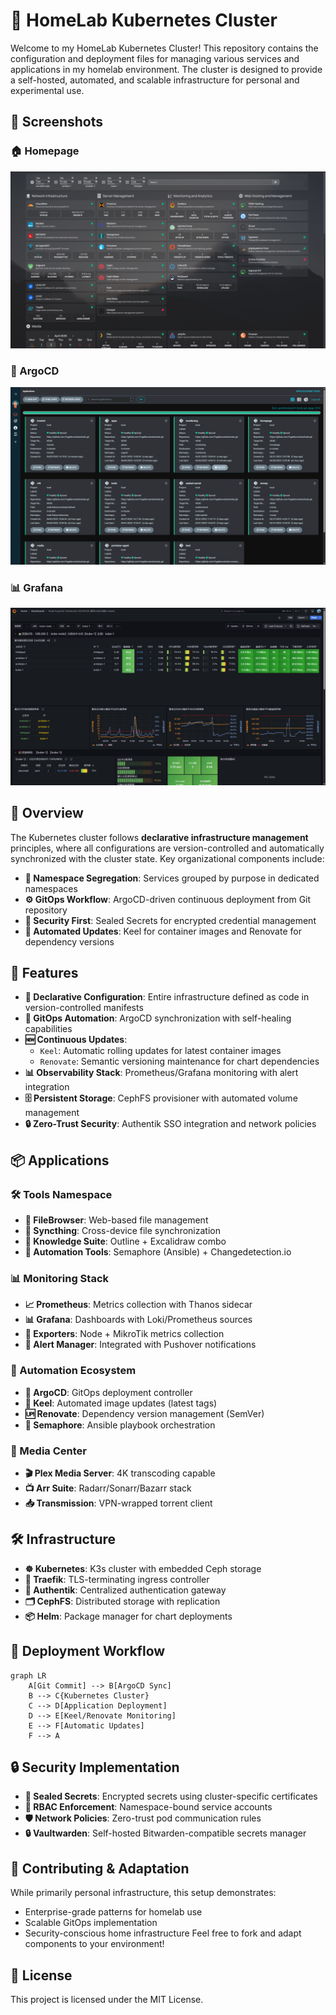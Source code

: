 # 🏡 HomeLab Kubernetes Cluster

Welcome to my HomeLab Kubernetes Cluster! This repository contains the configuration and deployment files for managing various services and applications in my homelab environment. The cluster is designed to provide a self-hosted, automated, and scalable infrastructure for personal and experimental use.

## 📸 Screenshots

### 🏠 Homepage
![Homepage](images/homepage.png)

### 🚀 ArgoCD
![ArgoCD](images/argocd.png)

### 📊 Grafana
![Grafana](images/grafana.png)

## 🌟 Overview

The Kubernetes cluster follows **declarative infrastructure management** principles, where all configurations are version-controlled and automatically synchronized with the cluster state. Key organizational components include:

- **📁 Namespace Segregation**: Services grouped by purpose in dedicated namespaces
- **⚙ GitOps Workflow**: ArgoCD-driven continuous deployment from Git repository
- **🔐 Security First**: Sealed Secrets for encrypted credential management
- **🤖 Automated Updates**: Keel for container images and Renovate for dependency versions

## 🚀 Features

- **📜 Declarative Configuration**: Entire infrastructure defined as code in version-controlled manifests
- **🔄 GitOps Automation**: ArgoCD synchronization with self-healing capabilities
- **🆕 Continuous Updates**: 
  - `Keel`: Automatic rolling updates for latest container images
  - `Renovate`: Semantic versioning maintenance for chart dependencies
- **📊 Observability Stack**: Prometheus/Grafana monitoring with alert integration
- **🗄 Persistent Storage**: CephFS provisioner with automated volume management
- **🔒 Zero-Trust Security**: Authentik SSO integration and network policies

## 📦 Applications

### 🛠 Tools Namespace
- **📂 FileBrowser**: Web-based file management
- **🔗 Syncthing**: Cross-device file synchronization
- **📝 Knowledge Suite**: Outline + Excalidraw combo
- **🤖 Automation Tools**: Semaphore (Ansible) + Changedetection.io

### 📊 Monitoring Stack
- **📈 Prometheus**: Metrics collection with Thanos sidecar
- **📊 Grafana**: Dashboards with Loki/Prometheus sources
- **📡 Exporters**: Node + MikroTik metrics collection
- **🚨 Alert Manager**: Integrated with Pushover notifications

### 🤖 Automation Ecosystem
- **🔄 ArgoCD**: GitOps deployment controller
- **🐋 Keel**: Automated image updates (latest tags)
- **🆙 Renovate**: Dependency version management (SemVer)
- **🤖 Semaphore**: Ansible playbook orchestration

### 🎥 Media Center
- **🎬 Plex Media Server**: 4K transcoding capable
- **📺 Arr Suite**: Radarr/Sonarr/Bazarr stack
- **📥 Transmission**: VPN-wrapped torrent client

## 🛠 Infrastructure

- **☸ Kubernetes**: K3s cluster with embedded Ceph storage
- **🚦 Traefik**: TLS-terminating ingress controller
- **🔐 Authentik**: Centralized authentication gateway
- **🗂 CephFS**: Distributed storage with replication
- **📦 Helm**: Package manager for chart deployments

## 📜 Deployment Workflow

```mermaid
graph LR
    A[Git Commit] --> B[ArgoCD Sync]
    B --> C{Kubernetes Cluster}
    C --> D[Application Deployment]
    D --> E[Keel/Renovate Monitoring]
    E --> F[Automatic Updates]
    F --> A
```

## 🔒 Security Implementation

- **🔏 Sealed Secrets**: Encrypted secrets using cluster-specific certificates
- **🔐 RBAC Enforcement**: Namespace-bound service accounts
- **🛡 Network Policies**: Zero-trust pod communication rules
- **🔒 Vaultwarden**: Self-hosted Bitwarden-compatible secrets manager

## 🤝 Contributing & Adaptation
While primarily personal infrastructure, this setup demonstrates:
- Enterprise-grade patterns for homelab use
- Scalable GitOps implementation
- Security-conscious home infrastructure
Feel free to fork and adapt components to your environment!

## 📜 License
This project is licensed under the MIT License.